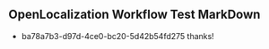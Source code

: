 ## OpenLocalization Workflow Test MarkDown
* ba78a7b3-d97d-4ce0-bc20-5d42b54fd275 thanks!

<!--HONumber=Jul16_HO3-->


